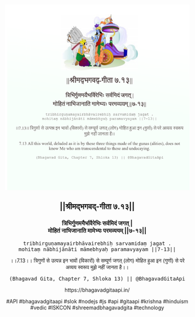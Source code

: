 <img src="../../asset/BG_7_13.png"/>
<center><h2>||श्रीमद्‍भगवद्‍-गीता ७.१३||</h2>
<h3>त्रिभिर्गुणमयैर्भावैरेभिः सर्वमिदं जगत् |<br/>मोहितं नाभिजानाति मामेभ्यः परमव्ययम् ||७-१३||</h3>
<pre>tribhirguṇamayairbhāvairebhiḥ sarvamidaṃ jagat .<br/>mohitaṃ nābhijānāti māmebhyaḥ paramavyayam ||7-13||</pre>
<p>।।7.13।। त्रिगुणों से उत्पन्न इन भावों (विकारों) से सम्पूर्ण जगत् (लोग) मोहित हुआ इन (गुणों) से परे अव्यय स्वरूप मुझे नहीं जानता है।।</p>
<pre>(Bhagavad Gita, Chapter 7, Shloka 13) || @BhagavadGitaApi</pre><p>https://bhagavadgitaapi.in/</p><p>#API #bhagavadgitaapi #slok #nodejs #js #api #gitaapi #krishna #hinduism #vedic #ISKCON #shreemadbhagavadgita #technology</p></center>